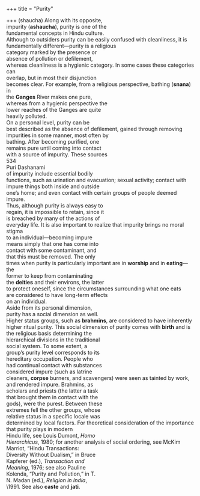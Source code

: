 +++
title = "Purity"

+++
(shaucha) Along with its opposite,  
impurity (**ashaucha**), purity is one of the  
fundamental concepts in Hindu culture.  
Although to outsiders purity can be easily confused with cleanliness, it is fundamentally different—purity is a religious  
category marked by the presence or  
absence of pollution or defilement,  
whereas cleanliness is a hygienic category. In some cases these categories can  
overlap, but in most their disjunction  
becomes clear. For example, from a religious perspective, bathing (**snana**) in  
the **Ganges** River makes one pure,  
whereas from a hygienic perspective the  
lower reaches of the Ganges are quite  
heavily polluted.  
On a personal level, purity can be  
best described as the absence of defilement, gained through removing impurities in some manner, most often by  
bathing. After becoming purified, one  
remains pure until coming into contact  
with a source of impurity. These sources  
534  
Puri Dashanami  
of impurity include essential bodily  
functions, such as urination and evacuation; sexual activity; contact with  
impure things both inside and outside  
one’s home; and even contact with certain groups of people deemed impure.  
Thus, although purity is always easy to  
regain, it is impossible to retain, since it  
is breached by many of the actions of  
everyday life. It is also important to realize that impurity brings no moral stigma  
to an individual—becoming impure  
means simply that one has come into  
contact with some contaminant, and  
that this must be removed. The only  
times when purity is particularly important are in **worship** and in **eating**—the  
former to keep from contaminating  
the **deities** and their environs, the latter  
to protect oneself, since the circumstances surrounding what one eats  
are considered to have long-term effects  
on an individual.  
Aside from its personal dimension,  
purity has a social dimension as well.  
Higher status groups, such as **brahmins**, are considered to have inherently  
higher ritual purity. This social dimension of purity comes with **birth** and is  
the religious basis determining the  
hierarchical divisions in the traditional  
social system. To some extent, a  
group’s purity level corresponds to its  
hereditary occupation. People who  
had continual contact with substances  
considered impure (such as latrine  
cleaners, **corpse** burners, and scavengers) were seen as tainted by work,  
and rendered impure. Brahmins, as  
scholars and priests (the latter a task  
that brought them in contact with the  
gods), were the purest. Between these  
extremes fell the other groups, whose  
relative status in a specific locale was  
determined by local factors. For theoretical consideration of the importance that purity plays in modern  
Hindu life, see Louis Dumont, *Homo*  
*Hierarchicus*, 1980; for another analysis of social ordering, see McKim  
Marriot, “Hindu Transactions:  
Diversity Without Dualism,” in Bruce  
Kapferer (ed.), *Transaction and*  
*Meaning*, 1976; see also Pauline  
Kolenda, “Purity and Pollution,” in T.  
N. Madan (ed.), *Religion in India*,  
\1991. See also **caste** and **jati**.